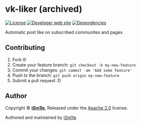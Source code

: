 # vk-liker (archived)

[![License](https://img.shields.io/badge/License-apache--2.0-green.svg?longCache=true&style=flat-square)](https://github.com/iSm1le/vk-liker/blob/master/LICENSE)
[![Developer web site](https://img.shields.io/badge/Developer%20site-xaked.com-blue.svg?longCache=true&style=flat-square)](https://xaked.com/)
[![Dependencies](https://david-dm.org/iSm1le/vk-liker/dev-status.svg?maxAge=3600&style=flat-square)](https://david-dm.org/iSm1le/vk-liker?type=dev)

Automatic post like on subscribed communites and pages

## Contributing

1. Fork it!
2. Create your feature branch: `git checkout -b my-new-feature`
3. Commit your changes: `git commit -am 'Add some feature'`
4. Push to the branch: `git push origin my-new-feature`
5. Submit a pull request :D

## Author

Copyright © **[iSm1le](https://github.com/iSm1le/)**, Released under the [Apache 2.0](https://github.com/iSm1le/vk-liker/blob/master/LICENSE) license.

Authored and maintained by [iSm1le](https://github.com/iSm1le)
